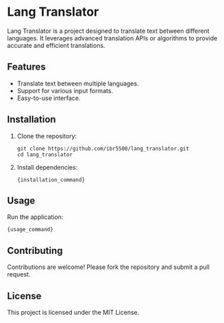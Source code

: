 # Lang Translator

Lang Translator is a project designed to translate text between different languages. It leverages advanced translation APIs or algorithms to provide accurate and efficient translations.

## Features
- Translate text between multiple languages.
- Support for various input formats.
- Easy-to-use interface.

## Installation
1. Clone the repository:
   ```
   git clone https://github.com/ibr5500/lang_translator.git
   cd lang_translator
   ```
2. Install dependencies:
   ```
   {installation_command}
   ```

## Usage
Run the application:
```
{usage_command}
```

## Contributing
Contributions are welcome! Please fork the repository and submit a pull request.

## License
This project is licensed under the MIT License.


